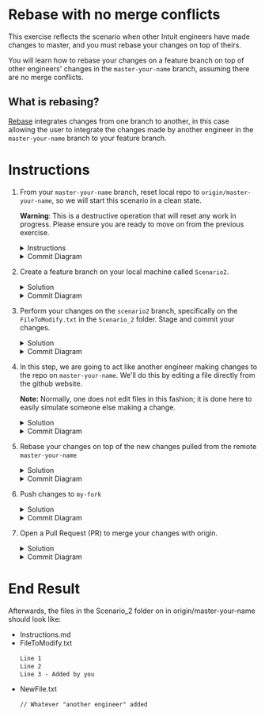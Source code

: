 # Rebase with no merge conflicts 

This exercise reflects the scenario when other Intuit engineers have made changes to master, and you must rebase your changes on top of theirs.

You will learn how to rebase your changes on a feature branch on top of other engineers' changes in the `master-your-name` branch, assuming there are no merge conflicts. 

## What is rebasing?
[Rebase](https://www.git-tower.com/learn/git/glossary/rebase) integrates changes from one branch to another, in this case allowing the user to integrate the changes made by another engineer in the `master-your-name` branch to your feature branch. 

# Instructions
1. From your `master-your-name` branch, reset local repo to `origin/master-your-name`, so we will start this scenario in a clean state. 

    **Warning**: This is a destructive operation that will reset any work in progress. Please ensure you are ready to move on from the previous exercise. 
    <details>
    <summary>Instructions</summary>

    ```console
    $ git fetch origin
    $ git reset --hard origin/master-your-name
    ```
    </details>

    <details>
    <summary>Commit Diagram</summary>

    The local repo, `my-fork` and `origin` all point to the the existing content in the repo.

    ```
    Our local repo
    
    A---B master-your-name


    Remote my-fork:

    <nothing relevent to show>
    
    
    Remote origin:

    A---B master-your-name
    ```
    </details>
1. Create a feature branch on your local machine called `Scenario2`.
    <details>
    <summary>Solution</summary>
    
    ```console
    $ git checkout -b scenario2
    ```
    </details>

    <details>
    <summary>Commit Diagram</summary>

    ```
    Our local repo:
    
    A---B master-your-name, scenario2


    Remote my-fork:
    
    <nothing relevent to show>
    

    Remote origin:
    
    A---B master-your-name
    ```
    </details>
1. Perform your changes on the `scenario2` branch, specifically on the  `FileToModify.txt` in the `Scenario_2` folder. Stage and commit your changes. 
    <details>
    <summary>Solution</summary>
    
    1. Add a Line 3 to `FileToModify.txt`
        ```
        Line 1 
        Line 2
        Line 3 - Added by you 
        ```
    1. Stage and commit your changes 
        ```console
        $ git stage -A
        $ git commit -m "Added a new line"
        ```
    </details>

    <details>
    <summary>Commit Diagram</summary>

    ```
    Our local repo:
    
          D scenario2
         /
    A---B master-your-name
    

    Remote my-fork:
    
    <nothing relevent to show>
    

    Remote origin:
    
    A---B master-your-name
    ```
    </details>
1. In this step, we are going to act like another engineer making changes to the repo on `master-your-name`.  We'll do this by editing a file directly from the github website.  

    **Note:** Normally, one does not edit files in this fashion; it is done here to easily simulate someone else making a change.

    <details>
    <summary>Solution</summary>

    1. Navigate to [origin/scenario2](https://github.intuit.com/Albertasaurus/git-practice/tree/master/Scenario_2) 
    1. From the `branch` dropdown, choose `master-your-name`.
    1. Click the "Create new file" button 
    ![create new file](img/s2.4_newFile.png)
    1. Name your file `NewFile.txt` and add some text (doesn't matter what).
    ![create new file](img/s2.4_newFileName.png)
    1. Click "Commit changes"
    1. On your local repo, run 
        ```console
        $ git fetch origin
        ```
        to refresh your pointers
    </details>

    <details>
    <summary>Commit Diagram</summary>
   
    The commit that contains the other engineer's changes will be represented in `C` in the following diagrams.
    
    **Note:** If `origin/master-your-name` does not appear in your `git log`, you can use the command `git log origin/master-your-name` to ensure it appears. Alternatively, this may be visualized more earily in a Git GUI such as Tower or Sourcetree. 
    ```
    Our local repo:
    
          D scenario2
         /
    A---B master-your-name
    

    Remote my-fork:
    
    <nothing relevent to show>
    

    Remote origin:

          C another-engineer
         /
    A---B master-your-name
    ```
    </details>
1. Rebase your changes on top of the new changes pulled from the remote `master-your-name`
    <details>
    <summary>Solution</summary>
    
    1. Update `master-your-name` with the latest changes from Git
        ```console
        $ git checkout master-your-name
        $ git pull origin master-your-name 
        $ git checkout scenario2
        ```
    1. Rebase your changes on top of the new changes made by another engineer in master-your-name
        ```console
        $ git rebase master-your-name
        ```
    </details>

    <details>
    <summary>Commit Diagram</summary>

    Observe that your commit, `D` is stacked on top of `C`
    ```
    Our local repo:

              D scenario 2
             /
    A---B---C another engineer 
    

    Remote my-fork:
    
    <nothing relevent to show>
    

    Remote origin:
    
          C another-engineer
         /
    A---B master-your-name
    ```
    </details>
1. Push changes to `my-fork`
    <details>
    <summary>Solution</summary>
    
    Push your changes to Github
    ```console
    $ git push -u my-fork scenario2 
    ```
    </details>
    <details>
    <summary>Commit Diagram</summary>

    ```
    Our local repo:

              D scenario 2
             /
    A---B---C another engineer 
    

    Remote my-fork:

              D scenario 2
             /
    A---B---C another engineer 
    

    Remote origin:
    
          C another-engineer
         /
    A---B master-your-name
    ```
1. Open a Pull Request (PR) to merge your changes with origin. 
    <details>
    <summary>Solution</summary>

    1. Open a Pull Request on Githunb to merge changes from `my-fork/scenario2` to `origin/master-your-name`. 
    1. Check that your commit (`D`) is on top of the other engineer's changes (`C`).
    </details>

    <details>
    <summary>Commit Diagram</summary>
    
    ```
    our local repo:
    
    A---B---C---D' master-your-name


    Remote my-fork:
    
    A---B---C---D scenario2
    
    
    Remote origin:

    A---B---C---D' master-your-name
    ```
    </details>
    
# End Result
Afterwards, the files in the Scenario_2 folder on in origin/master-your-name should look like:

* Instructions.md
* FileToModify.txt
    ```
    Line 1 
    Line 2
    Line 3 - Added by you 
    ```
* NewFile.txt
    ```
    // Whatever "another engineer" added
    ```
